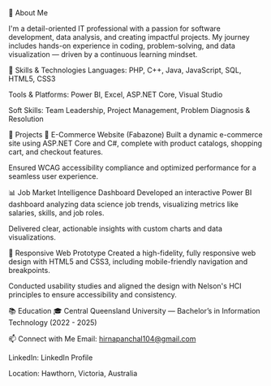 <header>



</header>


<footer>
🎯 About Me

I'm a detail-oriented IT professional with a passion for software development, data analysis, and creating impactful projects. My journey includes hands-on experience in coding, problem-solving, and data visualization — driven by a continuous learning mindset.

🔧 Skills & Technologies
Languages: PHP, C++, Java, JavaScript, SQL, HTML5, CSS3

Tools & Platforms: Power BI, Excel, ASP.NET Core, Visual Studio

Soft Skills: Team Leadership, Project Management, Problem Diagnosis & Resolution

🚀 Projects
🛒 E-Commerce Website (Fabazone)
Built a dynamic e-commerce site using ASP.NET Core and C#, complete with product catalogs, shopping cart, and checkout features.

Ensured WCAG accessibility compliance and optimized performance for a seamless user experience.

📊 Job Market Intelligence Dashboard
Developed an interactive Power BI dashboard analyzing data science job trends, visualizing metrics like salaries, skills, and job roles.

Delivered clear, actionable insights with custom charts and data visualizations.

🎨 Responsive Web Prototype
Created a high-fidelity, fully responsive web design with HTML5 and CSS3, including mobile-friendly navigation and breakpoints.

Conducted usability studies and aligned the design with Nelson's HCI principles to ensure accessibility and consistency.

📚 Education
🎓 Central Queensland University — Bachelor’s in Information Technology (2022 - 2025)

📫 Connect with Me
Email: hirnapanchal104@gmail.com

LinkedIn: LinkedIn Profile

Location: Hawthorn, Victoria, Australia
</footer>
